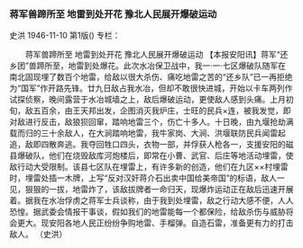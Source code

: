 ### 蒋军兽蹄所至  地雷到处开花  豫北人民展开爆破运动
史洪
1946-11-10
第1版()
专栏：

　　蒋军兽蹄所至
    地雷到处开花
    豫北人民展开爆破运动
    【本报安阳讯】蒋军“还乡团”兽蹄所至，地雷到处爆花。此次水冶保卫战中，我一·一·七区爆破队随军在南北固现埋了数百个地雷，给敌以很大杀伤、痛吃地雷之苦的“还乡队”已一再拒绝为“国军”作开路先锋。廿九日敌占我水冶，但却不敢很快进城，开始以卡车两列作试探侦察，晚间露营于水冶城墙之上，敌后爆破运动，更使敌人感到头痛。上月初旬，敌五百余，由王天邦出发，企图消灭我炉庄，士旺的民兵×连，被我发觉，即对敌进行反击，敌狼狈回窜，踏响地雷三个，伤亡十多人。十日晚，由九堰抢劫满载而归的三十余敌人，在大涧踏响地雷，我牛家岗、大涧、洪堰联防民兵闻雷起追，敌即四散奔逃。我夺回牲口四头，衣物一部，并俘获人枪各一，支援安阳的磁县爆破队，他们在烧毁敌库河炮楼后，即常在小曹、武官、后庄等地活动埋雷，使敌行动大受限制。该县七区队在埋雷上，有许多新的创造，他们在九区××村埋雷时，埋雷处插一木牌，上写“反对汉奸蒋介石出卖中国给美帝国”的标语，敌人一见，狠狠的一拔，地雷炸了，该敌拔牌者一命归天，现爆炸运动正在敌后迅速开展着。据我在水冶俘虏之蒋军士兵谈称，由于我到处埋雷，敌之行动大感不便，人人恐惶。据武委会情报干事谈，假如我们的地雷能每一个都保险，给敌杀伤与威胁将会更大。现安阳各地人民正纷纷争购地雷、手榴弹。自造石雷，准备更有力的打击敌人。
            （史洪）
